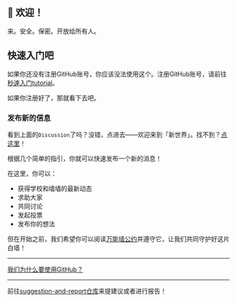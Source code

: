 ## 👏 欢迎！

来。安全。保密。开放给所有人。

## 快速入门吧

如果你还没有注册GitHub账号，你应该没法使用这个。注册GitHub账号，请前往[秒速入门tutorial](https://github.com/CQML-Multiuse-Wall/tutorials/blob/main/Register.md)。

如果你注册好了，那就看下去吧。

### 发布新的信息

看到上面的`Discussion`了吗？没错，点进去——欢迎来到「新世界」。找不到？[点这里](https://github.com/orgs/CQML-Multiuse-Wall/discussions)！

根据几个简单的指引，你就可以快速发布一个新的消息！

在这里，你可以：

- 获得学校和墙墙的最新动态
- 求助大家
- 共同讨论
- 发起投票
- 发布你的想法

但在开始之前，我们希望你可以阅读[万能墙公约]([auhsbiofbaiys](https://github.com/CQML-Multiuse-Wall/.github/blob/main/rule.md)https://github.com/CQML-Multiuse-Wall/.github/blob/main/rule.md)并遵守它，让我们共同守护好这片白墙！

---

[我们为什么要使用GitHub？](https://github.com/CQML-Multiuse-Wall/.github/blob/main/why-github.md)

---

前往[suggestion-and-report仓库](https://github.com/CQML-Multiuse-Wall/suggestion-and-report/issues)来提建议或者进行报告！
